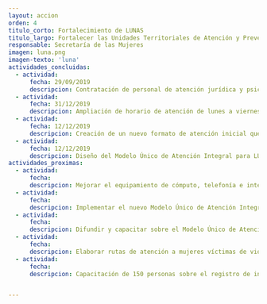 ```yaml
---
layout: accion
orden: 4
titulo_corto: Fortalecimiento de LUNAS
titulo_largo: Fortalecer las Unidades Territoriales de Atención y Prevención de la Violencia de Género
responsable: Secretaría de las Mujeres
imagen: luna.png
imagen-texto: 'luna'
actividades_concluidas:
  - actividad:
      fecha: 29/09/2019
      descripcion: Contratación de personal de atención jurídica y psicológica.
  - actividad:
      fecha: 31/12/2019
      descripcion: Ampliación de horario de atención de lunes a viernes de 9:00 a 19:00 hrs y sábados de 9:00 a 14:00 hrs.
  - actividad:
      fecha: 12/12/2019
      descripcion: Creación de un nuevo formato de atención inicial que permite la detección de riesgo feminicida desde la primera sesión.
  - actividad:
      fecha: 12/12/2019
      descripcion: Diseño del Modelo Único de Atención Integral para LUNAS, así como la ruta de atención por área de trabajo orientados a la homologación de la atención inicial y la especializada en psicología.
actividades_proximas:
  - actividad:
      fecha:
      descripcion: Mejorar el equipamiento de cómputo, telefonía e internet de las 27 LUNAS.
  - actividad:
      fecha:
      descripcion: Implementar el nuevo Modelo Único de Atención Integral para LUNAS para homologar la atención inicial y psicológica en todas las unidades.
  - actividad:
      fecha:
      descripcion: Difundir y capacitar sobre el Modelo Único de Atención Integral. <br> Actualizar y difundir el directorio de servicios de atención a mujeres víctimas de violencia.
  - actividad:
      fecha:
      descripcion: Elaborar rutas de atención a mujeres víctimas de violencia. <br> Visualizar en las instalaciones el tipo de servicios que se ofrecen.
  - actividad:
      fecha:
      descripcion: Capacitación de 150 personas sobre el registro de información para garantizar su captura ágil y adecuada.


---
```

